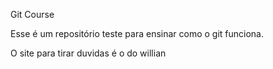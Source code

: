 Git Course

Esse é um repositório teste para ensinar como o git funciona.

O site para tirar duvidas é o do willian
